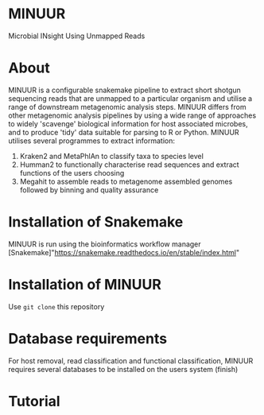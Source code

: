 # MINUUR
Microbial INsight Using Unmapped Reads

# About
MINUUR is a configurable snakemake pipeline to extract short shotgun sequencing reads that are unmapped to a particular organism and utilise a range of downstream metagenomic analysis steps. MINUUR differs from other metagenomic analysis pipelines by using a wide range of approaches to widely 'scavenge' biological information for host associated microbes, and to produce 'tidy' data suitable for parsing to R or Python. MINUUR utilises several programmes to extract information: 

1. Kraken2 and MetaPhlAn to classify taxa to species level
2. Humman2 to functionally characterise read sequences and extract functions of the users choosing
3. Megahit to assemble reads to metagenome assembled genomes followed by binning and quality assurance

# Installation of Snakemake
MINUUR is run using the bioinformatics workflow manager [Snakemake]"https://snakemake.readthedocs.io/en/stable/index.html"

# Installation of MINUUR
Use `git clone` this repository 

# Database requirements
For host removal, read classification and functional classification, MINUUR requires several databases to be installed on the users system (finish)

# Tutorial
